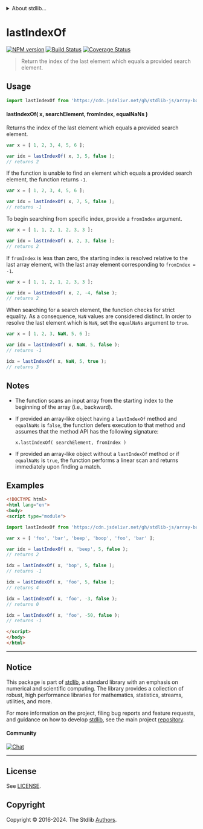 <!--

@license Apache-2.0

Copyright (c) 2023 The Stdlib Authors.

Licensed under the Apache License, Version 2.0 (the "License");
you may not use this file except in compliance with the License.
You may obtain a copy of the License at

   http://www.apache.org/licenses/LICENSE-2.0

Unless required by applicable law or agreed to in writing, software
distributed under the License is distributed on an "AS IS" BASIS,
WITHOUT WARRANTIES OR CONDITIONS OF ANY KIND, either express or implied.
See the License for the specific language governing permissions and
limitations under the License.

-->


<details>
  <summary>
    About stdlib...
  </summary>
  <p>We believe in a future in which the web is a preferred environment for numerical computation. To help realize this future, we've built stdlib. stdlib is a standard library, with an emphasis on numerical and scientific computation, written in JavaScript (and C) for execution in browsers and in Node.js.</p>
  <p>The library is fully decomposable, being architected in such a way that you can swap out and mix and match APIs and functionality to cater to your exact preferences and use cases.</p>
  <p>When you use stdlib, you can be absolutely certain that you are using the most thorough, rigorous, well-written, studied, documented, tested, measured, and high-quality code out there.</p>
  <p>To join us in bringing numerical computing to the web, get started by checking us out on <a href="https://github.com/stdlib-js/stdlib">GitHub</a>, and please consider <a href="https://opencollective.com/stdlib">financially supporting stdlib</a>. We greatly appreciate your continued support!</p>
</details>

# lastIndexOf

[![NPM version][npm-image]][npm-url] [![Build Status][test-image]][test-url] [![Coverage Status][coverage-image]][coverage-url] <!-- [![dependencies][dependencies-image]][dependencies-url] -->

> Return the index of the last element which equals a provided search element.

<!-- Section to include introductory text. Make sure to keep an empty line after the intro `section` element and another before the `/section` close. -->

<section class="intro">

</section>

<!-- /.intro -->

<!-- Package usage documentation. -->



<section class="usage">

## Usage

```javascript
import lastIndexOf from 'https://cdn.jsdelivr.net/gh/stdlib-js/array-base-last-index-of@v0.2.0-esm/index.mjs';
```

#### lastIndexOf( x, searchElement, fromIndex, equalNaNs )

Returns the index of the last element which equals a provided search element.

```javascript
var x = [ 1, 2, 3, 4, 5, 6 ];

var idx = lastIndexOf( x, 3, 5, false );
// returns 2
```

If the function is unable to find an element which equals a provided search element, the function returns `-1`.

```javascript
var x = [ 1, 2, 3, 4, 5, 6 ];

var idx = lastIndexOf( x, 7, 5, false );
// returns -1
```

To begin searching from specific index, provide a `fromIndex` argument.

```javascript
var x = [ 1, 1, 2, 1, 2, 3, 3 ];

var idx = lastIndexOf( x, 2, 3, false );
// returns 2
```

If `fromIndex` is less than zero, the starting index is resolved relative to the last array element, with the last array element corresponding to `fromIndex = -1`.

```javascript
var x = [ 1, 1, 2, 1, 2, 3, 3 ];

var idx = lastIndexOf( x, 2, -4, false );
// returns 2
```

When searching for a search element, the function checks for strict equality. As a consequence, `NaN` values are considered distinct. In order to resolve the last element which is `NaN`, set the `equalNaNs` argument to `true`.

```javascript
var x = [ 1, 2, 3, NaN, 5, 6 ];

var idx = lastIndexOf( x, NaN, 5, false );
// returns -1

idx = lastIndexOf( x, NaN, 5, true );
// returns 3
```

</section>

<!-- /.usage -->

<!-- Package usage notes. Make sure to keep an empty line after the `section` element and another before the `/section` close. -->

<section class="notes">

## Notes

-   The function scans an input array from the starting index to the beginning of the array (i.e., backward).

-   If provided an array-like object having a `lastIndexOf` method and `equalNaNs` is `false`, the function defers execution to that method and assumes that the method API has the following signature:

    ```text
    x.lastIndexOf( searchElement, fromIndex )
    ```

-   If provided an array-like object without a `lastIndexOf` method or if `equalNaNs` is `true`, the function performs a linear scan and returns immediately upon finding a match.

</section>

<!-- /.notes -->

<!-- Package usage examples. -->

<section class="examples">

## Examples

<!-- eslint no-undef: "error" -->

```html
<!DOCTYPE html>
<html lang="en">
<body>
<script type="module">

import lastIndexOf from 'https://cdn.jsdelivr.net/gh/stdlib-js/array-base-last-index-of@v0.2.0-esm/index.mjs';

var x = [ 'foo', 'bar', 'beep', 'boop', 'foo', 'bar' ];

var idx = lastIndexOf( x, 'beep', 5, false );
// returns 2

idx = lastIndexOf( x, 'bop', 5, false );
// returns -1

idx = lastIndexOf( x, 'foo', 5, false );
// returns 4

idx = lastIndexOf( x, 'foo', -3, false );
// returns 0

idx = lastIndexOf( x, 'foo', -50, false );
// returns -1

</script>
</body>
</html>
```

</section>

<!-- /.examples -->

<!-- Section to include cited references. If references are included, add a horizontal rule *before* the section. Make sure to keep an empty line after the `section` element and another before the `/section` close. -->

<section class="references">

</section>

<!-- /.references -->

<!-- Section for related `stdlib` packages. Do not manually edit this section, as it is automatically populated. -->

<section class="related">

</section>

<!-- /.related -->

<!-- Section for all links. Make sure to keep an empty line after the `section` element and another before the `/section` close. -->


<section class="main-repo" >

* * *

## Notice

This package is part of [stdlib][stdlib], a standard library with an emphasis on numerical and scientific computing. The library provides a collection of robust, high performance libraries for mathematics, statistics, streams, utilities, and more.

For more information on the project, filing bug reports and feature requests, and guidance on how to develop [stdlib][stdlib], see the main project [repository][stdlib].

#### Community

[![Chat][chat-image]][chat-url]

---

## License

See [LICENSE][stdlib-license].


## Copyright

Copyright &copy; 2016-2024. The Stdlib [Authors][stdlib-authors].

</section>

<!-- /.stdlib -->

<!-- Section for all links. Make sure to keep an empty line after the `section` element and another before the `/section` close. -->

<section class="links">

[npm-image]: http://img.shields.io/npm/v/@stdlib/array-base-last-index-of.svg
[npm-url]: https://npmjs.org/package/@stdlib/array-base-last-index-of

[test-image]: https://github.com/stdlib-js/array-base-last-index-of/actions/workflows/test.yml/badge.svg?branch=v0.2.0
[test-url]: https://github.com/stdlib-js/array-base-last-index-of/actions/workflows/test.yml?query=branch:v0.2.0

[coverage-image]: https://img.shields.io/codecov/c/github/stdlib-js/array-base-last-index-of/main.svg
[coverage-url]: https://codecov.io/github/stdlib-js/array-base-last-index-of?branch=main

<!--

[dependencies-image]: https://img.shields.io/david/stdlib-js/array-base-last-index-of.svg
[dependencies-url]: https://david-dm.org/stdlib-js/array-base-last-index-of/main

-->

[chat-image]: https://img.shields.io/gitter/room/stdlib-js/stdlib.svg
[chat-url]: https://app.gitter.im/#/room/#stdlib-js_stdlib:gitter.im

[stdlib]: https://github.com/stdlib-js/stdlib

[stdlib-authors]: https://github.com/stdlib-js/stdlib/graphs/contributors

[umd]: https://github.com/umdjs/umd
[es-module]: https://developer.mozilla.org/en-US/docs/Web/JavaScript/Guide/Modules

[deno-url]: https://github.com/stdlib-js/array-base-last-index-of/tree/deno
[deno-readme]: https://github.com/stdlib-js/array-base-last-index-of/blob/deno/README.md
[umd-url]: https://github.com/stdlib-js/array-base-last-index-of/tree/umd
[umd-readme]: https://github.com/stdlib-js/array-base-last-index-of/blob/umd/README.md
[esm-url]: https://github.com/stdlib-js/array-base-last-index-of/tree/esm
[esm-readme]: https://github.com/stdlib-js/array-base-last-index-of/blob/esm/README.md
[branches-url]: https://github.com/stdlib-js/array-base-last-index-of/blob/main/branches.md

[stdlib-license]: https://raw.githubusercontent.com/stdlib-js/array-base-last-index-of/main/LICENSE

</section>

<!-- /.links -->

